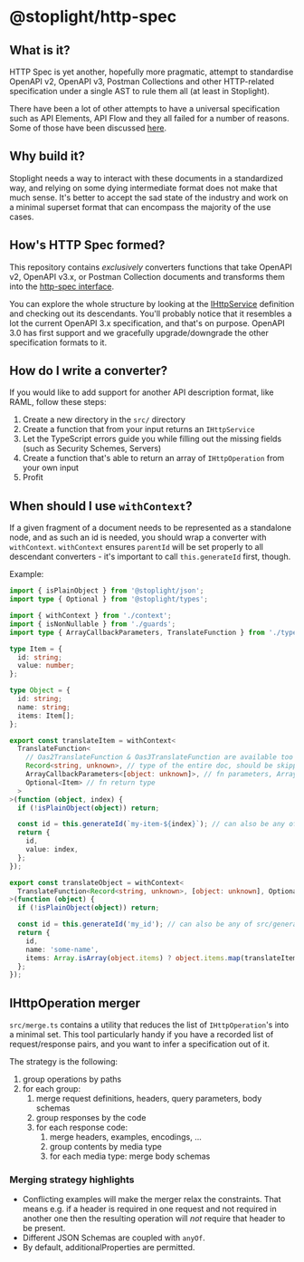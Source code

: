 # @stoplight/http-spec

## What is it?

HTTP Spec is yet another, hopefully more pragmatic, attempt to standardise OpenAPI v2, OpenAPI v3, Postman Collections and other HTTP-related specification under a single AST to rule them all (at least in Stoplight).

There have been a lot of other attempts to have a universal specification such as API Elements, API Flow and they all failed for a number of reasons. Some of those have been discussed [here](https://www.youtube.com/watch?v=jn_1lJr-DLY).

## Why build it?

Stoplight needs a way to interact with these documents in a standardized way, and relying on some dying intermediate format does not make that much sense. It's better to accept the sad state of the industry and work on a minimal superset format that can encompass the majority of the use cases.

## How's HTTP Spec formed?

This repository contains *exclusively* converters functions that take OpenAPI v2, OpenAPI v3.x, or Postman Collection documents and transforms them into the [http-spec interface](https://github.com/stoplightio/types/blob/master/src/http-spec.ts).

You can explore the whole structure by looking at the [IHttpService](https://github.com/stoplightio/types/blob/master/src/http-spec.ts#L10) definition and checking out its descendants. You'll probably notice that it resembles a lot the current OpenAPI 3.x specification, and that's on purpose. OpenAPI 3.0 has first support and we gracefully upgrade/downgrade the other specification formats to it.

## How do I write a converter?

If you would like to add support for another API description format, like RAML, follow these steps:

1. Create a new directory in the `src/` directory
2. Create a function that from your input returns an `IHttpService`
3. Let the TypeScript errors guide you while filling out the missing fields (such as Security Schemes, Servers)
4. Create a function that's able to return an array of `IHttpOperation` from your own input
5. Profit

## When should I use `withContext`?

If a given fragment of a document needs to be represented as a standalone node, and as such an id is needed, you should wrap a converter with `withContext`.
`withContext` ensures `parentId` will be set properly to all descendant converters - it's important to call `this.generateId` first, though.

Example:

```ts
import { isPlainObject } from '@stoplight/json';
import type { Optional } from '@stoplight/types';

import { withContext } from './context';
import { isNonNullable } from './guards';
import type { ArrayCallbackParameters, TranslateFunction } from './types';

type Item = {
  id: string;
  value: number;
};

type Object = {
  id: string;
  name: string;
  items: Item[];
};

export const translateItem = withContext<
  TranslateFunction<
    // Oas2TranslateFunction & Oas3TranslateFunction are available too
    Record<string, unknown>, // type of the entire doc, should be skipped whe Oas{2,3} TranslateFunction is used
    ArrayCallbackParameters<[object: unknown]>, // fn parameters, ArrayCallbackParameters is a shorthand
    Optional<Item> // fn return type
  >
>(function (object, index) {
  if (!isPlainObject(object)) return;

  const id = this.generateId(`my-item-${index}`); // can also be any of src/generators.ts like this.generateId.httpQuery({ keyOrName: 'whatever' })
  return {
    id,
    value: index,
  };
});

export const translateObject = withContext<
  TranslateFunction<Record<string, unknown>, [object: unknown], Optional<Object>>
>(function (object) {
  if (!isPlainObject(object)) return;

  const id = this.generateId('my_id'); // can also be any of src/generators.ts like this.generateId.httpQuery({ keyOrName: 'whatever' })
  return {
    id,
    name: 'some-name',
    items: Array.isArray(object.items) ? object.items.map(translateItem, this).filter(isNonNullable) : [],
  };
});
```

## IHttpOperation merger

`src/merge.ts` contains a utility that reduces the list of `IHttpOperation`'s into a minimal set. This tool particularly handy if you have a recorded list of request/response pairs, and you want to infer a specification out of it.

The strategy is the following:
1. group operations by paths
2. for each group:
    1. merge request definitions, headers, query parameters, body schemas
    2. group responses by the code
    3. for each response code:
        1. merge headers, examples, encodings, ...
        2. group contents by media type
        3. for each media type: merge body schemas

### Merging strategy highlights

- Conflicting examples will make the merger relax the constraints. That means e.g. if a header is required in one request and not required in another one then the resulting operation will _not_ require that header to be present.
- Different JSON Schemas are coupled with `anyOf`.
- By default, additionalProperties are permitted.
